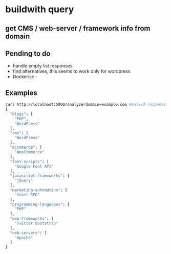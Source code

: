 # buildwith query
## get CMS / web-server / framework info from domain


## Pending to do

- handle empty list responses
- find alternatives, this seems to work only for wordpress
- Dockerise

## Examples

```sh
curl http://localhost:5000/analyze?domain=example.com #masked response from different host
{
  "blogs": [
    "PHP",
    "WordPress"
  ],
  "cms": [
    "WordPress"
  ],
  "ecommerce": [
    "WooCommerce"
  ],
  "font-scripts": [
    "Google Font API"
  ],
  "javascript-frameworks": [
    "jQuery"
  ],
  "marketing-automation": [
    "Yoast SEO"
  ],
  "programming-languages": [
    "PHP"
  ],
  "web-frameworks": [
    "Twitter Bootstrap"
  ],
  "web-servers": [
    "Apache"
  ]
}
```